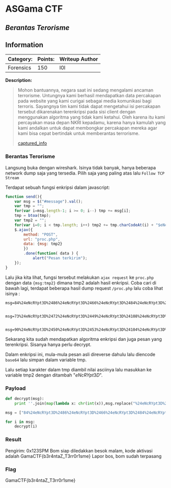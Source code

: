 # __ASGama CTF__ 
## _Berantas Terorisme_

## Information
**Category:** | **Points:** | **Writeup Author**
--- | --- | ---
Forensics | 150 | l0l

**Description:** 

> Mohon bantuannya, negara saat ini sedang mengalami ancaman terrorisme. Untungnya kami berhasil mendapatkan data percakapan pada website yang kami curigai sebagai media komunikasi bagi terroris. Sayangnya tim kami tidak dapat mengetahui isi percakapan tersebut dikarenakan terenkripsi pada sisi client dengan menggunakan algoritma yang tidak kami ketahui. Oleh karena itu kami percayakan masa depan NKRI kepadamu, karena hanya kamulah yang kami andalkan untuk dapat membongkar percakapan mereka agar kami bisa cepat bertindak untuk memberantas terrorisme.
>
> [captured_info](./captured_info.pcap)

### Berantas Terorisme  
Langsung buka dengan wireshark. Isinya tidak banyak, hanya beberapa network dump saja yang tersedia. Pilih saja yang paling atas lalu `Follow TCP Stream`  

Terdapat sebuah fungsi enkripsi dalam javascript: 
```js
function send(){
    var msg = $("#message").val();
    var tmp = "";
    for(var i=msg.length-1; i >= 0; i--) tmp += msg[i];
    tmp = btoa(tmp);
    var tmp2 = "";
    for(var i=0; i < tmp.length; i++) tmp2 += tmp.charCodeAt(i) + "$eNcRYpt3D$";
    $.ajax({
        method: "POST",
        url: "proc.php",
        data: {msg: tmp2}
        })
        .done(function( data ) {
            alert("Pesan terkirim");
    });
}
```

Lalu jika kita lihat, fungsi tersebut melakukan `ajax request` ke `proc.php` dengan data `{msg:tmp2}` dimana tmp2 adalah hasil enkripsi. Coba cari di bawah lagi, terdapat beberapa hasil dump request `/proc.php` lalu coba lihat isinya :  
```
msg=84%24eNcRYpt3D%2486%24eNcRYpt3D%2466%24eNcRYpt3D%2484%24eNcRYpt3D%2477%24eNcRYpt3D%24122%24eNcRYpt3D%2473%24eNcRYpt3D%24120%24eNcRYpt3D%24101%24eNcRYpt3D%2468%24eNcRYpt3D%2465%24eNcRYpt3D%24103%24eNcRYpt3D%2479%24eNcRYpt3D%24109%24eNcRYpt3D%2449%24eNcRYpt3D%24112%24eNcRYpt3D%2499%24eNcRYpt3D%24109%24eNcRYpt3D%24108%24eNcRYpt3D%24110%24eNcRYpt3D%2498%24eNcRYpt3D%24109%24eNcRYpt3D%2486%24eNcRYpt3D%2481%24eNcRYpt3D%24


msg=73%24eNcRYpt3D%2472%24eNcRYpt3D%2449%24eNcRYpt3D%24108%24eNcRYpt3D%2498%24eNcRYpt3D%2488%24eNcRYpt3D%2477%24eNcRYpt3D%24120%24eNcRYpt3D%2499%24eNcRYpt3D%24106%24eNcRYpt3D%2466%24eNcRYpt3D%24121%24eNcRYpt3D%2499%24eNcRYpt3D%24106%24eNcRYpt3D%2478%24eNcRYpt3D%2485%24eNcRYpt3D%2488%24eNcRYpt3D%2449%24eNcRYpt3D%24112%24eNcRYpt3D%24104%24eNcRYpt3D%24100%24eNcRYpt3D%2471%24eNcRYpt3D%2452%24eNcRYpt3D%2448%24eNcRYpt3D%2499%24eNcRYpt3D%24106%24eNcRYpt3D%2478%24eNcRYpt3D%24105%24eNcRYpt3D%24101%24eNcRYpt3D%2448%24eNcRYpt3D%2490%24eNcRYpt3D%2485%24eNcRYpt3D%2481%24eNcRYpt3D%2450%24eNcRYpt3D%2470%24eNcRYpt3D%24116%24eNcRYpt3D%2489%24eNcRYpt3D%2485%24eNcRYpt3D%2499%24eNcRYpt3D%24103%24eNcRYpt3D%2473%24eNcRYpt3D%2471%24eNcRYpt3D%24104%24eNcRYpt3D%24104%24eNcRYpt3D%2498%24eNcRYpt3D%2471%24eNcRYpt3D%2470%24eNcRYpt3D%24107%24eNcRYpt3D%2489%24eNcRYpt3D%2483%24eNcRYpt3D%2466%24eNcRYpt3D%24112%24eNcRYpt3D%2499%24eNcRYpt3D%2450%24eNcRYpt3D%2470%24eNcRYpt3D%2450%24eNcRYpt3D%2497%24eNcRYpt3D%2488%24eNcRYpt3D%2482%24eNcRYpt3D%24114%24eNcRYpt3D%2489%24eNcRYpt3D%2483%24eNcRYpt3D%2466%24eNcRYpt3D%24108%24eNcRYpt3D%2490%24eNcRYpt3D%2471%24eNcRYpt3D%2457%24eNcRYpt3D%24114%24eNcRYpt3D%2473%24eNcRYpt3D%2467%24eNcRYpt3D%24120%24eNcRYpt3D%24116%24eNcRYpt3D%2489%24eNcRYpt3D%2487%24eNcRYpt3D%24120%24eNcRYpt3D%24104%24eNcRYpt3D%2498%24eNcRYpt3D%2483%24eNcRYpt3D%2466%24eNcRYpt3D%24114%24eNcRYpt3D%2498%24eNcRYpt3D%2451%24eNcRYpt3D%2478%24eNcRYpt3D%24108%24eNcRYpt3D%2489%24eNcRYpt3D%24105%24eNcRYpt3D%2466%24eNcRYpt3D%24117%24eNcRYpt3D%2489%24eNcRYpt3D%2487%24eNcRYpt3D%24116%24eNcRYpt3D%24114%24eNcRYpt3D%2489%24eNcRYpt3D%2487%24eNcRYpt3D%2482%24eNcRYpt3D%24108%24eNcRYpt3D%2498%24eNcRYpt3D%2471%24eNcRYpt3D%24108%24eNcRYpt3D%24107%24eNcRYpt3D%2473%24eNcRYpt3D%2472%24eNcRYpt3D%2466%24eNcRYpt3D%24104%24eNcRYpt3D%2497%24eNcRYpt3D%2488%24eNcRYpt3D%2477%24eNcRYpt3D%24103%24eNcRYpt3D%2498%24eNcRYpt3D%2487%24eNcRYpt3D%2457%24eNcRYpt3D%2467%24eNcRYpt3D%24


msg=90%24eNcRYpt3D%2450%24eNcRYpt3D%2453%24eNcRYpt3D%24104%24eNcRYpt3D%2499%24eNcRYpt3D%2450%24eNcRYpt3D%2470%24eNcRYpt3D%24119%24eNcRYpt3D%2499%24eNcRYpt3D%24109%24eNcRYpt3D%2486%24eNcRYpt3D%2448%24eNcRYpt3D%2473%24eNcRYpt3D%2471%24eNcRYpt3D%24104%24eNcRYpt3D%24104%24eNcRYpt3D%2490%24eNcRYpt3D%2472%24eNcRYpt3D%2486%24eNcRYpt3D%24122%24eNcRYpt3D%2473%24eNcRYpt3D%2471%24eNcRYpt3D%2449%24eNcRYpt3D%24118%24eNcRYpt3D%2489%24eNcRYpt3D%24105%24eNcRYpt3D%2465%24eNcRYpt3D%24115%24eNcRYpt3D%2499%24eNcRYpt3D%2450%24eNcRYpt3D%2457%24eNcRYpt3D%24105%24eNcRYpt3D%2473%24eNcRYpt3D%2472%24eNcRYpt3D%2474%24eNcRYpt3D%24118%24eNcRYpt3D%2499%24eNcRYpt3D%2471%24eNcRYpt3D%2470%24eNcRYpt3D%2477%24eNcRYpt3D%24
```

Sekarang kita sudah mendapatkan algoritma enkripsi dan juga pesan yang terenkripsi. Sisanya hanya perlu decrypt.

Dalam enkripsi ini, mula-mula pesan asli direverse dahulu lalu diencode `base64` lalu simpan dalam variable tmp.

Lalu setiap karakter dalam tmp diambil nilai asciinya lalu masukkan ke variable tmp2 dengan ditambah "$eNcRYpt3D$".


### Payload
```py
def decrypt(msg):
    print ''.join(map(lambda x: chr(int(x)),msg.replace("%24eNcRYpt3D%24"," ").split(' ')[:-1])).decode('base64')[::-1]

msg = ["84%24eNcRYpt3D%2486%24eNcRYpt3D%2466%24eNcRYpt3D%2484%24eNcRYpt3D%2477%24eNcRYpt3D%24122%24eNcRYpt3D%2473%24eNcRYpt3D%24120%24eNcRYpt3D%24101%24eNcRYpt3D%2468%24eNcRYpt3D%2465%24eNcRYpt3D%24103%24eNcRYpt3D%2479%24eNcRYpt3D%24109%24eNcRYpt3D%2449%24eNcRYpt3D%24112%24eNcRYpt3D%2499%24eNcRYpt3D%24109%24eNcRYpt3D%24108%24eNcRYpt3D%24110%24eNcRYpt3D%2498%24eNcRYpt3D%24109%24eNcRYpt3D%2486%24eNcRYpt3D%2481%24eNcRYpt3D%24","73%24eNcRYpt3D%2472%24eNcRYpt3D%2449%24eNcRYpt3D%24108%24eNcRYpt3D%2498%24eNcRYpt3D%2488%24eNcRYpt3D%2477%24eNcRYpt3D%24120%24eNcRYpt3D%2499%24eNcRYpt3D%24106%24eNcRYpt3D%2466%24eNcRYpt3D%24121%24eNcRYpt3D%2499%24eNcRYpt3D%24106%24eNcRYpt3D%2478%24eNcRYpt3D%2485%24eNcRYpt3D%2488%24eNcRYpt3D%2449%24eNcRYpt3D%24112%24eNcRYpt3D%24104%24eNcRYpt3D%24100%24eNcRYpt3D%2471%24eNcRYpt3D%2452%24eNcRYpt3D%2448%24eNcRYpt3D%2499%24eNcRYpt3D%24106%24eNcRYpt3D%2478%24eNcRYpt3D%24105%24eNcRYpt3D%24101%24eNcRYpt3D%2448%24eNcRYpt3D%2490%24eNcRYpt3D%2485%24eNcRYpt3D%2481%24eNcRYpt3D%2450%24eNcRYpt3D%2470%24eNcRYpt3D%24116%24eNcRYpt3D%2489%24eNcRYpt3D%2485%24eNcRYpt3D%2499%24eNcRYpt3D%24103%24eNcRYpt3D%2473%24eNcRYpt3D%2471%24eNcRYpt3D%24104%24eNcRYpt3D%24104%24eNcRYpt3D%2498%24eNcRYpt3D%2471%24eNcRYpt3D%2470%24eNcRYpt3D%24107%24eNcRYpt3D%2489%24eNcRYpt3D%2483%24eNcRYpt3D%2466%24eNcRYpt3D%24112%24eNcRYpt3D%2499%24eNcRYpt3D%2450%24eNcRYpt3D%2470%24eNcRYpt3D%2450%24eNcRYpt3D%2497%24eNcRYpt3D%2488%24eNcRYpt3D%2482%24eNcRYpt3D%24114%24eNcRYpt3D%2489%24eNcRYpt3D%2483%24eNcRYpt3D%2466%24eNcRYpt3D%24108%24eNcRYpt3D%2490%24eNcRYpt3D%2471%24eNcRYpt3D%2457%24eNcRYpt3D%24114%24eNcRYpt3D%2473%24eNcRYpt3D%2467%24eNcRYpt3D%24120%24eNcRYpt3D%24116%24eNcRYpt3D%2489%24eNcRYpt3D%2487%24eNcRYpt3D%24120%24eNcRYpt3D%24104%24eNcRYpt3D%2498%24eNcRYpt3D%2483%24eNcRYpt3D%2466%24eNcRYpt3D%24114%24eNcRYpt3D%2498%24eNcRYpt3D%2451%24eNcRYpt3D%2478%24eNcRYpt3D%24108%24eNcRYpt3D%2489%24eNcRYpt3D%24105%24eNcRYpt3D%2466%24eNcRYpt3D%24117%24eNcRYpt3D%2489%24eNcRYpt3D%2487%24eNcRYpt3D%24116%24eNcRYpt3D%24114%24eNcRYpt3D%2489%24eNcRYpt3D%2487%24eNcRYpt3D%2482%24eNcRYpt3D%24108%24eNcRYpt3D%2498%24eNcRYpt3D%2471%24eNcRYpt3D%24108%24eNcRYpt3D%24107%24eNcRYpt3D%2473%24eNcRYpt3D%2472%24eNcRYpt3D%2466%24eNcRYpt3D%24104%24eNcRYpt3D%2497%24eNcRYpt3D%2488%24eNcRYpt3D%2477%24eNcRYpt3D%24103%24eNcRYpt3D%2498%24eNcRYpt3D%2487%24eNcRYpt3D%2457%24eNcRYpt3D%2467%24eNcRYpt3D%24","90%24eNcRYpt3D%2450%24eNcRYpt3D%2453%24eNcRYpt3D%24104%24eNcRYpt3D%2499%24eNcRYpt3D%2450%24eNcRYpt3D%2470%24eNcRYpt3D%24119%24eNcRYpt3D%2499%24eNcRYpt3D%24109%24eNcRYpt3D%2486%24eNcRYpt3D%2448%24eNcRYpt3D%2473%24eNcRYpt3D%2471%24eNcRYpt3D%24104%24eNcRYpt3D%24104%24eNcRYpt3D%2490%24eNcRYpt3D%2472%24eNcRYpt3D%2486%24eNcRYpt3D%24122%24eNcRYpt3D%2473%24eNcRYpt3D%2471%24eNcRYpt3D%2449%24eNcRYpt3D%24118%24eNcRYpt3D%2489%24eNcRYpt3D%24105%24eNcRYpt3D%2465%24eNcRYpt3D%24115%24eNcRYpt3D%2499%24eNcRYpt3D%2450%24eNcRYpt3D%2457%24eNcRYpt3D%24105%24eNcRYpt3D%2473%24eNcRYpt3D%2472%24eNcRYpt3D%2474%24eNcRYpt3D%24118%24eNcRYpt3D%2499%24eNcRYpt3D%2471%24eNcRYpt3D%2470%24eNcRYpt3D%2477%24eNcRYpt3D%24"]

for i in msg: 
    decrypt(i)
```

### Result
Pengirim: 0x123SPM
Bom siap diledakkan besok malam, kode aktivasi adalah  GamaCTF{b3r4ntaZ_T3rr0r1sme} 
Lapor bos, bom sudah terpasang


### Flag
GamaCTF{b3r4ntaZ_T3rr0r1sme}